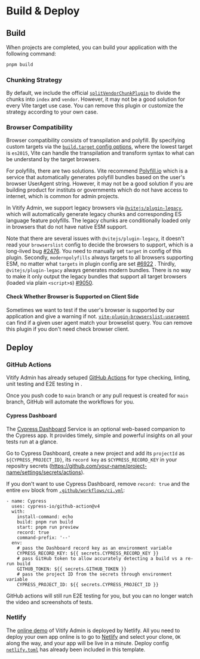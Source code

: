 # Build & Deploy

## Build

When projects are completed, you can build your application with the following command:

```sh
pnpm build
```

### Chunking Strategy

By default, we include the official [`splitVendorChunkPlugin`](https://vitejs.dev/guide/build.html#chunking-strategy) to divide the chunks into `index` and `vendor`. However, it may not be a good solution for every Vite target use case. You can remove this plugin or customize the strategy according to your own case.

### Browser Compatibility

Browser compatibility consists of transpilation and polyfill. By specifying custom targets via the [`build.target` config options](https://vitejs.dev/config/build-options.html#build-target), where the lowest target is `es2015`, Vite can handle the transpilation and transform syntax to what can be understand by the target browsers.

For polyfills, there are two solutions. Vite recommend [Polyfill.io](https://polyfill.io/v3/) which is a service that automatically generates polyfill bundles based on the user's browser UserAgent string. However, it may not be a good solution if you are building product for instituts or governments which do not have access to internet, which is common for admin projects.

In Vitify Admin, we support legacy browsers via [`@vitejs/plugin-legacy`](https://github.com/vitejs/vite/tree/main/packages/plugin-legacy), which will automatically generate legacy chunks and corresponding ES language feature polyfills. The legacy chunks are conditionally loaded only in browsers that do not have native ESM support.

Note that there are several issues with `@vitejs/plugin-legacy`, it doesn't read your `browserslist` config to decide the browsers to support, which is a long-lived bug [#2476](https://github.com/vitejs/vite/issues/2476). You need to manually set `target` in config of this plugin. Secondly, `modernpolyfills` always targets to all browsers supporting ESM, no matter what `targets` in plugin config are set [#6922](https://github.com/vitejs/vite/issues/6922)
. Thirdly, `@vitejs/plugin-legacy` always generates modern bundles. There is no way to make it only output the legacy bundles that support all target browsers (loaded via plain `<script>`s) [#9050](https://github.com/vitejs/vite/issues/9050).
#### Check Whether Browser is Supported on Client Side

Sometimes we want to test if the user's browser is supported by our application and give a warning if not. [`vite-plugin-browserslist-useragent`](https://github.com/kingyue737/vite-plugin-browselist-useragent/) can find if a given user agent match your browselist query. You can remove this plugin if you don't need check browser client.

## Deploy

### GitHub Actions

Vitify Admin has already setuped [GitHub Actions](https://github.com/features/actions) for type checking, linting, unit testing and E2E testing in .

Once you push code to `main` branch or any pull request is created for `main` branch, GitHub will automate the workflows for you.

#### Cypress Dashboard

The [Cypress Dashboard](https://dashboard.cypress.io/) Service is an optional web-based companion to the Cypress app. It provides timely, simple and powerful insights on all your tests run at a glance.

Go to Cypress Dashboard, create a new project and add its `projectId` as `${CYPRESS_PROJECT_ID}`, its `record key` as `$CYPRESS_RECORD_KEY` in your repositry secrets (https://github.com/your-name/project-name/settings/secrets/actions).

If you don't want to use Cypress Dashboard, remove `record: true` and the entire `env` block from [`.github/workflows/ci.yml`](https://github.com/kingyue737/vitify-admin/blob/main/.github/workflows/ci.yml):

```yaml{7,9-15}
- name: Cypress
  uses: cypress-io/github-action@v4
  with:
    install-command: echo
    build: pnpm run build
    start: pnpm run preview
    record: true
    command-prefix: '--'
  env:
    # pass the Dashboard record key as an environment variable
    CYPRESS_RECORD_KEY: ${{ secrets.CYPRESS_RECORD_KEY }}
    # pass GitHub token to allow accurately detecting a build vs a re-run build
    GITHUB_TOKEN: ${{ secrets.GITHUB_TOKEN }}
    # pass the project ID from the secrets through environment variable
    CYPRESS_PROJECT_ID: ${{ secrets.CYPRESS_PROJECT_ID }}
```

GitHub actions will still run E2E testing for you, but you can no longer watch the video and screenshots of tests.

### Netlify

The [online demo](https://vitify-admin.netlify.app) of Vitify Admin is deployed by Netlify. All you need to deploy your own app online is to go to [Netlify](https://app.netlify.com/start) and select your clone, `OK` along the way, and your app will be live in a minute. Deploy config [`netlify.toml`](https://github.com/kingyue737/vitify-admin/blob/main/netlify.toml) has already been included in this template.
